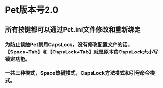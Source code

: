 Pet版本号2.0
====
## 所有按键都可以通过Pet.ini文件修改和重新绑定

### 为防止误触Pet禁用CapsLock，没有修改配置文件的话，【Space+Tab】和【CapsLock+Tab】就是原本的CapsLock大小写锁定功能。

### 一共三种模式，Space热键模式，CapsLock方法模式和引号命令模式。

